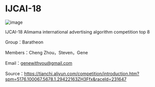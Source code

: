 # IJCAI-18
![image](https://github.com/Gene20/IJCAI-18/blob/master/TB1kR_uXk9WBuNjSspeXXaz5VXa.tfsprivate.png)

IJCAI-18 Alimama international advertising algorithm competition top 8

Group：Baratheon

Members：Cheng Zhou，Steven，Gene

Email：genewithyou@gmail.com

Source：https://tianchi.aliyun.com/competition/introduction.htm?spm=5176.100067.5678.1.29422163ZH3Ffx&raceId=231647
